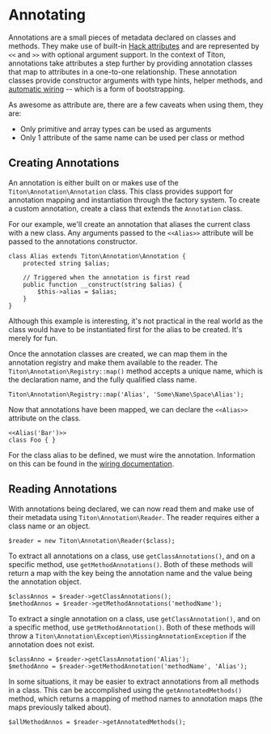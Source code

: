 # Annotating #

Annotations are a small pieces of metadata declared on classes and methods. They make use of built-in [Hack attributes](http://docs.hhvm.com/manual/en/hack.attributes.php) and are represented by `<<` and `>>` with optional argument support. In the context of Titon, annotations take attributes a step further by providing annotation classes that map to attributes in a one-to-one relationship. These annotation classes provide constructor arguments with type hints, helper methods, and [automatic wiring](wiring.md) -- which is a form of bootstrapping.

As awesome as attribute are, there are a few caveats when using them, they are:

* Only primitive and array types can be used as arguments
* Only 1 attribute of the same name can be used per class or method

## Creating Annotations ##

An annotation is either built on or makes use of the `Titon\Annotation\Annotation` class. This class provides support for annotation mapping and instantiation through the factory system. To create a custom annotation, create a class that extends the `Annotation` class.

For our example, we'll create an annotation that aliases the current class with a new class. Any arguments passed to the `<<Alias>>` attribute will be passed to the annotations constructor.

```hack
class Alias extends Titon\Annotation\Annotation {
    protected string $alias;

    // Triggered when the annotation is first read
    public function __construct(string $alias) {
        $this->alias = $alias;
    }
}
```

<div class="notice is-info">
    Although this example is interesting, it's not practical in the real world as the class would have to be instantiated first for the alias to be created. It's merely for fun.
</div>

Once the annotation classes are created, we can map them in the annotation registry and make them available to the reader. The `Titon\Annotation\Registry::map()` method accepts a unique name, which is the declaration name, and the fully qualified class name.

```hack
Titon\Annotation\Registry::map('Alias', 'Some\Name\Space\Alias');
```

Now that annotations have been mapped, we can declare the `<<Alias>>` attribute on the class.

```hack
<<Alias('Bar')>>
class Foo { }
```

For the class alias to be defined, we must wire the annotation. Information on this can be found in the [wiring documentation](wiring.md).

## Reading Annotations ##

With annotations being declared, we can now read them and make use of their metadata using `Titon\Annotation\Reader`. The reader requires either a class name or an object.

```hack
$reader = new Titon\Annotation\Reader($class);
```

To extract all annotations on a class, use `getClassAnnotations()`, and on a specific method, use `getMethodAnnotations()`. Both of these methods will return a map with the key being the annotation name and the value being the annotation object.

```hack
$classAnnos = $reader->getClassAnnotations();
$methodAnnos = $reader->getMethodAnnotations('methodName');
```

To extract a single annotation on a class, use `getClassAnnotation()`, and on a specific method, use `getMethodAnnotation()`. Both of these methods will throw a `Titon\Annotation\Exception\MissingAnnotationException` if the annotation does not exist.

```hack
$classAnno = $reader->getClassAnnotation('Alias');
$methodAnno = $reader->getMethodAnnotation('methodName', 'Alias');
```

In some situations, it may be easier to extract annotations from all methods in a class. This can be accomplished using the `getAnnotatedMethods()` method, which returns a mapping of method names to annotation maps (the maps previously talked about).

```hack
$allMethodAnnos = $reader->getAnnotatedMethods();
```
